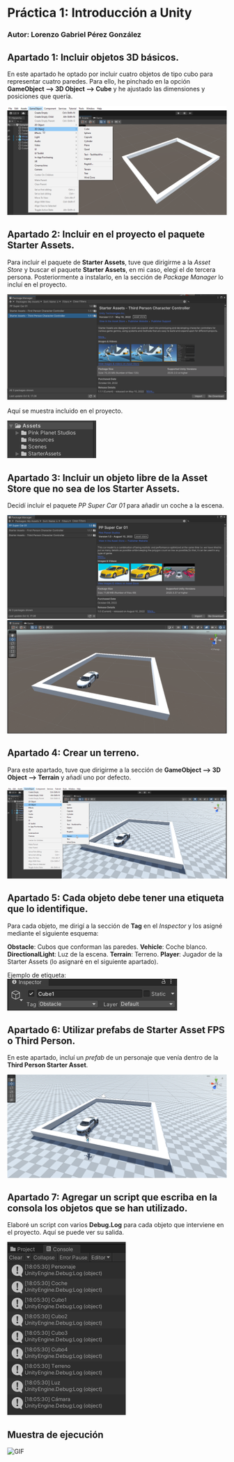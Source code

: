 # Práctica 1: Introducción a Unity
### Autor: Lorenzo Gabriel Pérez González

## **Apartado 1**: Incluir objetos 3D básicos.
En este apartado he optado por incluir cuatro objetos de tipo cubo para representar cuatro paredes. Para ello, he pinchado en la opción **GameObject --> 3D Object --> Cube** y he ajustado las dimensiones y posiciones que quería.

![Apartado 1](images/Apartado1.png)

## **Apartado 2**: Incluir en el proyecto el paquete Starter Assets.
Para incluir el paquete de **Starter Assets**, tuve que dirigirme a la *Asset Store* y buscar el paquete **Starter Assets**, en mi caso, elegí el de tercera persona. Posteriormente a instalarlo, en la sección de *Package Manager* lo incluí en el proyecto.

![Package Manager](images/PackageManager.png)

Aquí se muestra incluido en el proyecto.

![Assets](images/Assets.png)

## **Apartado 3**: Incluir un objeto libre de la Asset Store que no sea de los Starter Assets.

Decidí incluir el paquete *PP Super Car 01* para añadir un coche a la escena.

![PP Super Car 01](images/PPSuperCar01.png)
![Car](images/Car.png)

## **Apartado 4**: Crear un terreno.

Para este apartado, tuve que dirigirme a la sección de **GameObject --> 3D Object --> Terrain** y añadí uno por defecto.

![Terreno](images/Terrain.png)

## **Apartado 5**: Cada objeto debe tener una etiqueta que lo identifique.

Para cada objeto, me dirigí a la sección de **Tag** en el *Inspector* y los asigné mediante el siguiente esquema:

**Obstacle**: Cubos que conforman las paredes.
**Vehicle**: Coche blanco.
**DirectionalLight**: Luz de la escena.
**Terrain**: Terreno.
**Player**: Jugador de la Starter Assets (lo asignaré en el siguiente apartado).

Ejemplo de etiqueta:
![Tag](images/Tags.png)

## **Apartado 6**: Utilizar prefabs de Starter Asset FPS o Third Person.

En este apartado, incluí un *prefab* de un personaje que venía dentro de la **Third Person Starter Asset**.

![Personaje](images/Character.png)

## **Apartado 7**: Agregar un script que escriba en la consola los objetos que se han utilizado.

Elaboré un script con varios **Debug.Log** para cada objeto que interviene en el proyecto. Aquí se puede ver su salida.

![Mensajes](images/Messages.png)

## **Muestra de ejecución**

![GIF](images/VideoMuestra.gif)